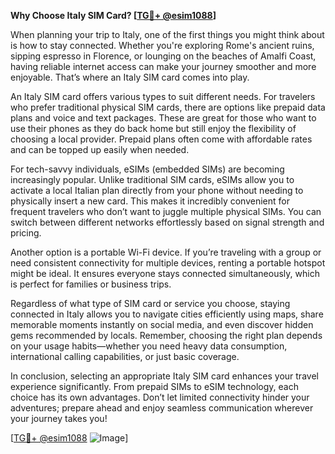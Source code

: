 **Why Choose Italy SIM Card? [[TG💪+ @esim1088](https://t.me/s/esim1088)]**

When planning your trip to Italy, one of the first things you might think about is how to stay connected. Whether you're exploring Rome's ancient ruins, sipping espresso in Florence, or lounging on the beaches of Amalfi Coast, having reliable internet access can make your journey smoother and more enjoyable. That’s where an Italy SIM card comes into play.

An Italy SIM card offers various types to suit different needs. For travelers who prefer traditional physical SIM cards, there are options like prepaid data plans and voice and text packages. These are great for those who want to use their phones as they do back home but still enjoy the flexibility of choosing a local provider. Prepaid plans often come with affordable rates and can be topped up easily when needed.

For tech-savvy individuals, eSIMs (embedded SIMs) are becoming increasingly popular. Unlike traditional SIM cards, eSIMs allow you to activate a local Italian plan directly from your phone without needing to physically insert a new card. This makes it incredibly convenient for frequent travelers who don’t want to juggle multiple physical SIMs. You can switch between different networks effortlessly based on signal strength and pricing.

Another option is a portable Wi-Fi device. If you’re traveling with a group or need consistent connectivity for multiple devices, renting a portable hotspot might be ideal. It ensures everyone stays connected simultaneously, which is perfect for families or business trips.

Regardless of what type of SIM card or service you choose, staying connected in Italy allows you to navigate cities efficiently using maps, share memorable moments instantly on social media, and even discover hidden gems recommended by locals. Remember, choosing the right plan depends on your usage habits—whether you need heavy data consumption, international calling capabilities, or just basic coverage.

In conclusion, selecting an appropriate Italy SIM card enhances your travel experience significantly. From prepaid SIMs to eSIM technology, each choice has its own advantages. Don’t let limited connectivity hinder your adventures; prepare ahead and enjoy seamless communication wherever your journey takes you!

[[TG💪+ @esim1088](https://t.me/s/esim1088) ![Image](https://i.postimg.cc/Y0z9fWf4/image.png)]
